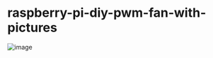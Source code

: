 # raspberry-pi-diy-pwm-fan-with-pictures
![image](https://github.com/user-attachments/assets/ede50874-c28e-4ae8-bc8a-75e42f3536d4)
